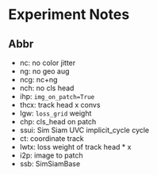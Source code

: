 # Experiment Notes

## Abbr
* nc: no color jitter
* ng: no geo aug
* ncg: nc+ng
* nch: no cls head
* ihp: `img_on_patch=True`
* thcx: track head x convs
* lgw: `loss_grid` weight
* chp: cls_head on patch
* ssui: Sim Siam UVC implicit_cycle cycle
* ct: coordinate track
* lwtx: loss weight of track head * x
* i2p: image to patch
* ssb: SimSiamBase

